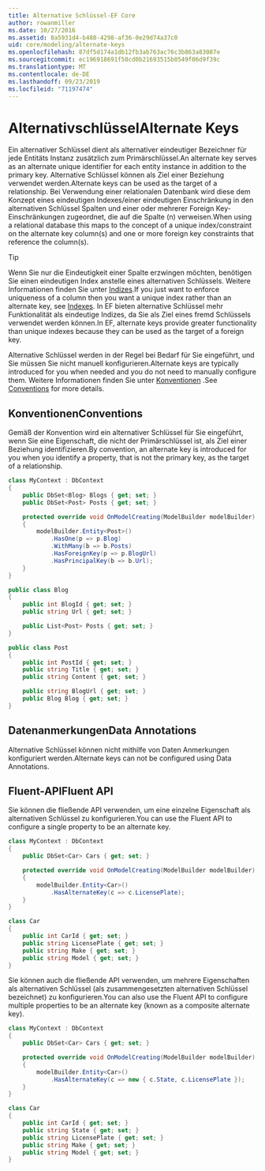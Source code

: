 ```yaml
---
title: Alternative Schlüssel-EF Core
author: rowanmiller
ms.date: 10/27/2016
ms.assetid: 8a5931d4-b480-4298-af36-0e29d74a37c0
uid: core/modeling/alternate-keys
ms.openlocfilehash: 87df5d174a1db12fb3ab763ac76c3b863a83087e
ms.sourcegitcommit: ec196918691f50cd0b21693515b0549f06d9f39c
ms.translationtype: MT
ms.contentlocale: de-DE
ms.lasthandoff: 09/23/2019
ms.locfileid: "71197474"
---
```

# <a name="alternate-keys"></a><span data-ttu-id="ea6f8-102">Alternativschlüssel</span><span class="sxs-lookup"><span data-stu-id="ea6f8-102">Alternate Keys</span></span>

<span data-ttu-id="ea6f8-103">Ein alternativer Schlüssel dient als alternativer eindeutiger Bezeichner für jede Entitäts Instanz zusätzlich zum Primärschlüssel.</span><span class="sxs-lookup"><span data-stu-id="ea6f8-103">An alternate key serves as an alternate unique identifier for each entity instance in addition to the primary key.</span></span> <span data-ttu-id="ea6f8-104">Alternative Schlüssel können als Ziel einer Beziehung verwendet werden.</span><span class="sxs-lookup"><span data-stu-id="ea6f8-104">Alternate keys can be used as the target of a relationship.</span></span> <span data-ttu-id="ea6f8-105">Bei Verwendung einer relationalen Datenbank wird diese dem Konzept eines eindeutigen Indexes/einer eindeutigen Einschränkung in den alternativen Schlüssel Spalten und einer oder mehrerer Foreign Key-Einschränkungen zugeordnet, die auf die Spalte (n) verweisen.</span><span class="sxs-lookup"><span data-stu-id="ea6f8-105">When using a relational database this maps to the concept of a unique index/constraint on the alternate key column(s) and one or more foreign key constraints that reference the column(s).</span></span>

> [!TIP]  
> <span data-ttu-id="ea6f8-106">Wenn Sie nur die Eindeutigkeit einer Spalte erzwingen möchten, benötigen Sie einen eindeutigen Index anstelle eines alternativen Schlüssels. Weitere Informationen finden Sie unter [Indizes](indexes.md).</span><span class="sxs-lookup"><span data-stu-id="ea6f8-106">If you just want to enforce uniqueness of a column then you want a unique index rather than an alternate key, see [Indexes](indexes.md).</span></span> <span data-ttu-id="ea6f8-107">In EF bieten alternative Schlüssel mehr Funktionalität als eindeutige Indizes, da Sie als Ziel eines fremd Schlüssels verwendet werden können.</span><span class="sxs-lookup"><span data-stu-id="ea6f8-107">In EF, alternate keys provide greater functionality than unique indexes because they can be used as the target of a foreign key.</span></span>

<span data-ttu-id="ea6f8-108">Alternative Schlüssel werden in der Regel bei Bedarf für Sie eingeführt, und Sie müssen Sie nicht manuell konfigurieren.</span><span class="sxs-lookup"><span data-stu-id="ea6f8-108">Alternate keys are typically introduced for you when needed and you do not need to manually configure them.</span></span> <span data-ttu-id="ea6f8-109">Weitere Informationen finden Sie unter [Konventionen](#conventions) .</span><span class="sxs-lookup"><span data-stu-id="ea6f8-109">See [Conventions](#conventions) for more details.</span></span>

## <a name="conventions"></a><span data-ttu-id="ea6f8-110">Konventionen</span><span class="sxs-lookup"><span data-stu-id="ea6f8-110">Conventions</span></span>

<span data-ttu-id="ea6f8-111">Gemäß der Konvention wird ein alternativer Schlüssel für Sie eingeführt, wenn Sie eine Eigenschaft, die nicht der Primärschlüssel ist, als Ziel einer Beziehung identifizieren.</span><span class="sxs-lookup"><span data-stu-id="ea6f8-111">By convention, an alternate key is introduced for you when you identify a property, that is not the primary key, as the target of a relationship.</span></span>

<!-- [!code-csharp[Main](samples/core/Modeling/Conventions/AlternateKey.cs?highlight=12)] -->
``` csharp
class MyContext : DbContext
{
    public DbSet<Blog> Blogs { get; set; }
    public DbSet<Post> Posts { get; set; }

    protected override void OnModelCreating(ModelBuilder modelBuilder)
    {
        modelBuilder.Entity<Post>()
            .HasOne(p => p.Blog)
            .WithMany(b => b.Posts)
            .HasForeignKey(p => p.BlogUrl)
            .HasPrincipalKey(b => b.Url);
    }
}

public class Blog
{
    public int BlogId { get; set; }
    public string Url { get; set; }

    public List<Post> Posts { get; set; }
}

public class Post
{
    public int PostId { get; set; }
    public string Title { get; set; }
    public string Content { get; set; }

    public string BlogUrl { get; set; }
    public Blog Blog { get; set; }
}
```

## <a name="data-annotations"></a><span data-ttu-id="ea6f8-112">Datenanmerkungen</span><span class="sxs-lookup"><span data-stu-id="ea6f8-112">Data Annotations</span></span>

<span data-ttu-id="ea6f8-113">Alternative Schlüssel können nicht mithilfe von Daten Anmerkungen konfiguriert werden.</span><span class="sxs-lookup"><span data-stu-id="ea6f8-113">Alternate keys can not be configured using Data Annotations.</span></span>

## <a name="fluent-api"></a><span data-ttu-id="ea6f8-114">Fluent-API</span><span class="sxs-lookup"><span data-stu-id="ea6f8-114">Fluent API</span></span>

<span data-ttu-id="ea6f8-115">Sie können die fließende API verwenden, um eine einzelne Eigenschaft als alternativen Schlüssel zu konfigurieren.</span><span class="sxs-lookup"><span data-stu-id="ea6f8-115">You can use the Fluent API to configure a single property to be an alternate key.</span></span>

<!-- [!code-csharp[Main](samples/core/Modeling/FluentAPI/AlternateKeySingle.cs?highlight=7,8)] -->
``` csharp
class MyContext : DbContext
{
    public DbSet<Car> Cars { get; set; }

    protected override void OnModelCreating(ModelBuilder modelBuilder)
    {
        modelBuilder.Entity<Car>()
            .HasAlternateKey(c => c.LicensePlate);
    }
}

class Car
{
    public int CarId { get; set; }
    public string LicensePlate { get; set; }
    public string Make { get; set; }
    public string Model { get; set; }
}
```

<span data-ttu-id="ea6f8-116">Sie können auch die fließende API verwenden, um mehrere Eigenschaften als alternativen Schlüssel (als zusammengesetzten alternativen Schlüssel bezeichnet) zu konfigurieren.</span><span class="sxs-lookup"><span data-stu-id="ea6f8-116">You can also use the Fluent API to configure multiple properties to be an alternate key (known as a composite alternate key).</span></span>

<!-- [!code-csharp[Main](samples/core/Modeling/FluentAPI/AlternateKeyComposite.cs?highlight=7,8)] -->
``` csharp
class MyContext : DbContext
{
    public DbSet<Car> Cars { get; set; }

    protected override void OnModelCreating(ModelBuilder modelBuilder)
    {
        modelBuilder.Entity<Car>()
            .HasAlternateKey(c => new { c.State, c.LicensePlate });
    }
}

class Car
{
    public int CarId { get; set; }
    public string State { get; set; }
    public string LicensePlate { get; set; }
    public string Make { get; set; }
    public string Model { get; set; }
}
```
